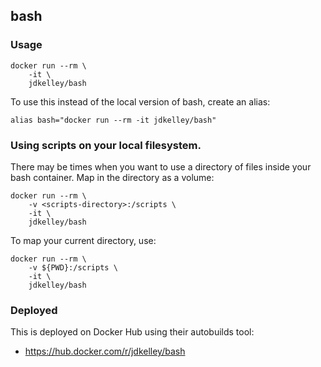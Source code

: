 ## bash


### Usage

```
docker run --rm \
    -it \
    jdkelley/bash
```

To use this instead of the local version of bash, create an alias:

```
alias bash="docker run --rm -it jdkelley/bash"
```

### Using scripts on your local filesystem.

There may be times when you want to use a directory of files inside your bash container. Map in the directory as a volume:

```
docker run --rm \
    -v <scripts-directory>:/scripts \
    -it \
    jdkelley/bash
```

To map your current directory, use:

```
docker run --rm \
    -v ${PWD}:/scripts \
    -it \
    jdkelley/bash
```

### Deployed

This is deployed on Docker Hub using their autobuilds tool:

* <https://hub.docker.com/r/jdkelley/bash>
